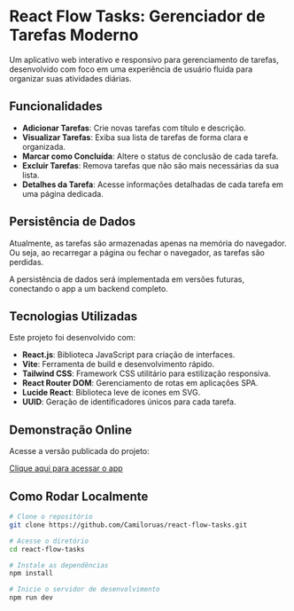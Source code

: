 # React Flow Tasks: Gerenciador de Tarefas Moderno

Um aplicativo web interativo e responsivo para gerenciamento de tarefas, desenvolvido com foco em uma experiência de usuário fluida para organizar suas atividades diárias.

## Funcionalidades

- **Adicionar Tarefas**: Crie novas tarefas com título e descrição.
- **Visualizar Tarefas**: Exiba sua lista de tarefas de forma clara e organizada.
- **Marcar como Concluída**: Altere o status de conclusão de cada tarefa.
- **Excluir Tarefas**: Remova tarefas que não são mais necessárias da sua lista.
- **Detalhes da Tarefa**: Acesse informações detalhadas de cada tarefa em uma página dedicada.

## Persistência de Dados

Atualmente, as tarefas são armazenadas apenas na memória do navegador. Ou seja, ao recarregar a página ou fechar o navegador, as tarefas são perdidas.

A persistência de dados será implementada em versões futuras, conectando o app a um backend completo.

## Tecnologias Utilizadas

Este projeto foi desenvolvido com:

- **React.js**: Biblioteca JavaScript para criação de interfaces.
- **Vite**: Ferramenta de build e desenvolvimento rápido.
- **Tailwind CSS**: Framework CSS utilitário para estilização responsiva.
- **React Router DOM**: Gerenciamento de rotas em aplicações SPA.
- **Lucide React**: Biblioteca leve de ícones em SVG.
- **UUID**: Geração de identificadores únicos para cada tarefa.

## Demonstração Online

Acesse a versão publicada do projeto:

[Clique aqui para acessar o app](https://react-flow-tasks-git-main-camilos-projects-0cde7ca6.vercel.app/)

## Como Rodar Localmente

```bash
# Clone o repositório
git clone https://github.com/Camiloruas/react-flow-tasks.git

# Acesse o diretório
cd react-flow-tasks

# Instale as dependências
npm install

# Inicie o servidor de desenvolvimento
npm run dev
```
